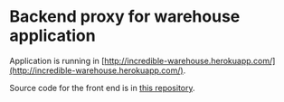 # Backend proxy for warehouse application

Application is running in [http://incredible-warehouse.herokuapp.com/](http://incredible-warehouse.herokuapp.com/).

Source code for the front end is in [this repository](https://github.com/willmana/SekalaistaSettii/tree/master/warehouse).
